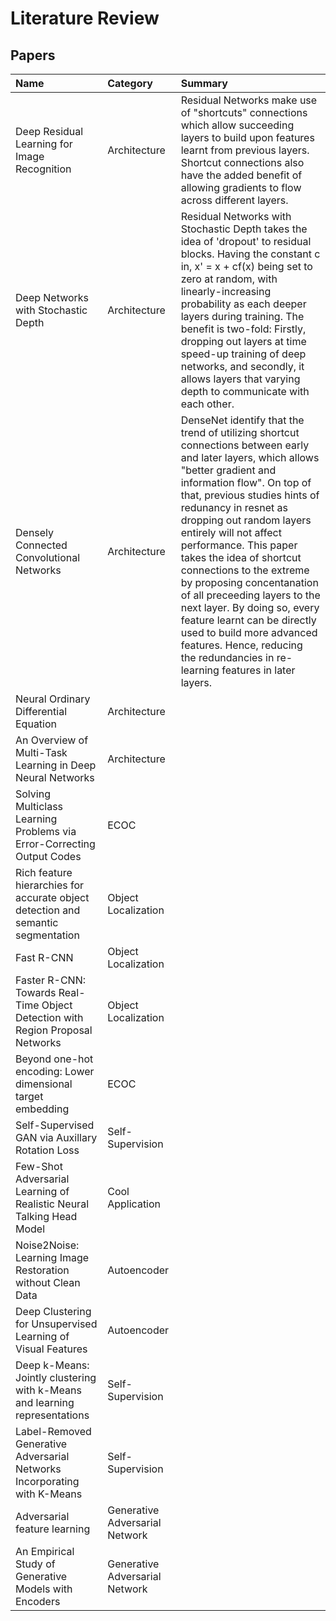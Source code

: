 # Literature Review

## Papers

| Name | Category | Summary |
| :--- | :--- | :--- |
| Deep Residual Learning for Image Recognition | Architecture | Residual Networks make use of "shortcuts" connections which allow succeeding layers to build upon features learnt from previous layers. Shortcut connections also have the added benefit of allowing gradients to flow across different layers. |
| Deep Networks with Stochastic Depth | Architecture | Residual Networks with Stochastic Depth takes the idea of 'dropout' to residual blocks. Having the constant c in, x' = x + cf\(x\) being set to zero at random, with linearly-increasing probability as each deeper layers during training. The benefit is two-fold: Firstly, dropping out layers at time speed-up training of deep networks, and secondly, it allows layers that varying depth to communicate with each other.  |
| Densely Connected Convolutional Networks | Architecture | DenseNet identify that the trend of utilizing shortcut connections between early and later layers, which allows "better gradient and information flow". On top of that, previous studies hints of redunancy in resnet as dropping out random layers entirely will not affect performance. This paper takes the idea of shortcut connections to the extreme by proposing concentanation of all preceeding layers to the next layer. By doing so, every feature learnt can be directly used to build more advanced features. Hence, reducing the redundancies in re-learning features in later layers. |
| Neural Ordinary Differential Equation | Architecture |  |
| An Overview of Multi-Task Learning in Deep Neural Networks | Architecture |  |
| Solving Multiclass Learning Problems via Error-Correcting Output Codes | ECOC |  |
| Rich feature hierarchies for accurate object detection and semantic segmentation | Object Localization |  |
| Fast R-CNN | Object Localization |  |
| Faster R-CNN: Towards Real-Time Object Detection with Region Proposal Networks | Object Localization |  |
| Beyond one-hot encoding: Lower dimensional target embedding | ECOC |  |
| Self-Supervised GAN via Auxillary Rotation Loss | Self-Supervision |  |
| Few-Shot Adversarial Learning of Realistic Neural Talking Head Model | Cool Application |  |
| Noise2Noise: Learning Image Restoration without Clean Data |  Autoencoder |  |
| Deep Clustering for Unsupervised Learning of Visual Features | Autoencoder |  |
| Deep k-Means: Jointly clustering with k-Means and learning representations | Self-Supervision |  |
| Label-Removed Generative Adversarial Networks Incorporating with K-Means | Self-Supervision |  |
| Adversarial feature learning | Generative Adversarial Network |  |
| An Empirical Study of Generative Models with Encoders | Generative Adversarial Network |  |

